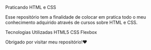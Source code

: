 Praticando HTML e CSS

Esse repositório tem a finalidade de colocar em pratica todo o meu conhecimento adquirido através de cursos sobre HTML e CSS.

Tecnologias Utilizadas
HTML5
CSS
Flexbox

Obrigado por visitar meu repositório!❤️
